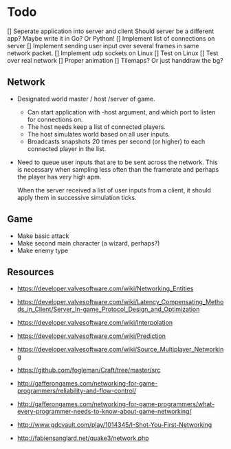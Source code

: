 Todo
====

[] Seperate application into server and client
   Should server be a different app?
   Maybe write it in Go? Or Python!
[] Implement list of connections on server
[] Implement sending user input over several
   frames in same network packet.
[] Implement udp sockets on Linux
[] Test on Linux
[] Test over real network
[] Proper animation
[] Tilemaps? Or just handdraw the bg?

Network
-------
* Designated world master / host /server of game.
    - Can start application with -host argument, and
      which port to listen for connections on.
    - The host needs keep a list of connected players.
    - The host simulates world based on all user inputs.
    - Broadcasts snapshots 20 times per second (or higher)
      to each connected player in the list.

* Need to queue user inputs that are to be sent across the
  network. This is necessary when sampling less often than
  the framerate and perhaps the player has very high apm.

  When the server received a list of user inputs from a
  client, it should apply them in successive simulation
  ticks.

Game
----
* Make basic attack
* Make second main character (a wizard, perhaps?)
* Make enemy type

Resources
---------

* https://developer.valvesoftware.com/wiki/Networking_Entities
* https://developer.valvesoftware.com/wiki/Latency_Compensating_Methods_in_Client/Server_In-game_Protocol_Design_and_Optimization
* https://developer.valvesoftware.com/wiki/Interpolation
* https://developer.valvesoftware.com/wiki/Prediction
* https://developer.valvesoftware.com/wiki/Source_Multiplayer_Networking
* https://github.com/fogleman/Craft/tree/master/src
* http://gafferongames.com/networking-for-game-programmers/reliability-and-flow-control/
* http://gafferongames.com/networking-for-game-programmers/what-every-programmer-needs-to-know-about-game-networking/

* http://www.gdcvault.com/play/1014345/I-Shot-You-First-Networking
* http://fabiensanglard.net/quake3/network.php
